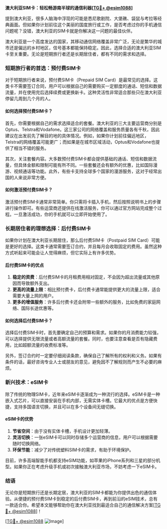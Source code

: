 **澳大利亚SIM卡：轻松畅游南半球的通信利器[[TG💪+ @esim1088](https://t.me/s/esim1088)]**

提到澳大利亚，很多人脑海中浮现的可能是悉尼歌剧院、大堡礁、袋鼠与考拉等经典画面。但如果你计划前往这个美丽的国度旅行或工作，是否考虑过你的手机通信问题呢？没错，澳大利亚的SIM卡就是你解决这一问题的最佳伙伴。

澳大利亚是一个高度发达的国家，其移动通信网络覆盖非常广泛，无论是繁华的城市还是偏远的乡村地区，信号基本都能保持稳定。因此，选择合适的澳大利亚SIM卡至关重要。无论是短期旅行者还是长期居住者，都有不同的需求和选择。

### **短期旅行者的首选：预付费SIM卡**

对于短期旅行者来说，预付费SIM卡（Prepaid SIM Card）是最常见的选择。这类卡不需要签订合同，用户可以根据自己的需要购买一定额度的通话、短信和数据流量，并在使用完后选择续费或更换新卡。这种灵活性非常适合那些只在澳大利亚停留几周到几个月的人。

#### **如何选择预付费SIM卡？**
首先，你需要根据自己的需求选择适合的套餐。澳大利亚的三大主要运营商分别是Optus、Telstra和Vodafone。这三家公司的网络覆盖和服务质量各有千秋，因此建议在出发前先了解目的地的具体情况。例如，如果你计划前往偏远地区，Telstra的网络覆盖可能更广；而如果是在城市区域活动，Optus和Vodafone也提供了相当不错的服务。

其次，关注套餐内容。大多数预付费SIM卡都会提供基础的通话、短信和数据流量，但具体金额和限制可能有所不同。一些套餐还会有额外的优惠，比如国际漫游、视频通话等功能。此外，有些卡支持全球多个国家的漫游服务，这对于经常出国的人来说非常方便。

#### **如何激活预付费SIM卡？**
激活预付费SIM卡通常非常简单。你只需将卡插入手机，然后按照说明书上的步骤进行操作即可。有些运营商还提供在线激活服务，你可以通过官方网站完成整个过程。一旦激活成功，你的手机就可以立即开始使用了。

### **长期居住者的理想选择：后付费SIM卡**

如果你计划在澳大利亚长期居住，那么后付费SIM卡（Postpaid SIM Card）可能是更好的选择。这类卡通常需要签订合约，并且每月会收取固定的费用。虽然这种方式听起来可能会让人觉得麻烦，但它实际上有许多优势。

#### **后付费SIM卡的优点**
1. **稳定的资费**：后付费SIM卡的月租费用相对固定，不会因为超出流量或其他原因而导致额外支出。
2. **更高的流量上限**：相比预付费卡，后付费卡通常能提供更大的流量上限，适合需要大量上网的用户。
3. **更多的增值服务**：许多后付费卡还会附带一些额外的服务，比如免费的家庭网络、国际长途优惠等。

#### **如何选择后付费SIM卡？**
选择后付费SIM卡时，首先要确定自己的预算和需求。如果你的月消费能力较强，可以选择提供无限流量或者高额流量的套餐。同时，也要注意查看是否有隐藏费用，比如超额流量的收费标准等。

另外，签订合约时一定要仔细阅读条款，确保自己了解所有的权利和义务。如果有条件的话，最好咨询专业人士或朋友的意见，避免因不了解规则而产生不必要的麻烦。

### **新兴技术：eSIM卡**

除了传统的物理SIM卡，近年来eSIM卡逐渐成为一种流行的选择。eSIM卡是一种嵌入式芯片，可以直接安装在手机内部，无需实体卡槽。它最大的优点是方便快捷，支持多国语言切换，并且可以在多个设备间无缝切换。

#### **eSIM卡的优势**
1. **节省空间**：由于没有实体卡槽，手机设计更加轻薄。
2. **灵活切换**：一张eSIM卡可以同时存储多个运营商的信息，用户可以根据需要随时切换网络。
3. **环保节能**：减少了对传统塑料SIM卡的需求，有助于环境保护。

目前，许多高端智能手机都支持eSIM功能，如苹果的iPhone系列和三星的部分机型。如果你正在考虑升级手机或初次接触澳大利亚市场，不妨考虑一下eSIM卡。

### **结语**

无论你是短期旅行还是长期定居，澳大利亚的SIM卡都能为你提供出色的通信体验。从便捷的预付费SIM卡到稳定的后付费SIM卡，再到前沿的eSIM技术，总有一款适合你。希望本文能够帮助你在澳大利亚找到最适合自己的通信解决方案[[TG💪+ @esim1088](https://t.me/s/esim1088)]！

[[TG💪+ @esim1088](https://t.me/s/esim1088) ![Image](https://i.postimg.cc/4NQfJmqS/Snipaste-2025-05-13-00-14-12.png)]